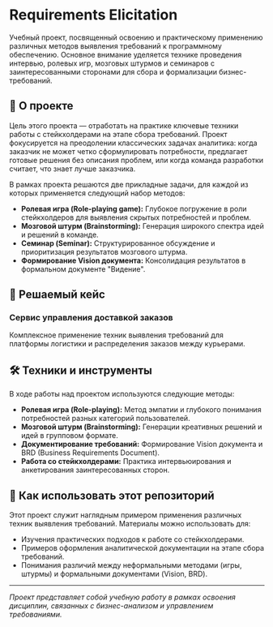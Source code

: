 # Requirements Elicitation

Учебный проект, посвященный освоению и практическому применению различных методов выявления требований к программному обеспечению. Основное внимание уделяется технике проведения интервью, ролевых игр, мозговых штурмов и семинаров с заинтересованными сторонами для сбора и формализации бизнес-требований.

## 📖 О проекте

Цель этого проекта — отработать на практике ключевые техники работы с стейкхолдерами на этапе сбора требований. Проект фокусируется на преодолении классических задачах аналитика: когда заказчик не может четко сформулировать потребности, предлагает готовые решения без описания проблем, или когда команда разработки считает, что знает лучше заказчика.

В рамках проекта решаются две прикладные задачи, для каждой из которых применяется следующий набор методов:
*   **Ролевая игра (Role-playing game):** Глубокое погружение в роли стейкхолдеров для выявления скрытых потребностей и проблем.
*   **Мозговой штурм (Brainstorming):** Генерация широкого спектра идей и решений в команде.
*   **Семинар (Seminar):** Структурированное обсуждение и приоритизация результатов мозгового штурма.
*   **Формирование Vision документа:** Консолидация результатов в формальном документе "Видение".

## 🧩 Решаемый кейс

### Сервис управления доставкой заказов
Комплексное применение техник выявления требований для платформы логистики и распределения заказов между курьерами.

## 🛠️ Техники и инструменты

В ходе работы над проектом используются следующие методы:

*   **Ролевая игра (Role-playing):** Метод эмпатии и глубокого понимания потребностей разных категорий пользователей.
*   **Мозговой штурм (Brainstorming):** Генерации креативных решений и идей в групповом формате.
*   **Документирование требований:** Формирование Vision документа и BRD (Business Requirements Document).
*   **Работа со стейкхолдерами:** Практика интервьюирования и анкетирования заинтересованных сторон.

## 🚀 Как использовать этот репозиторий

Этот проект служит наглядным примером применения различных техник выявления требований. Материалы можно использовать для:
*   Изучения практических подходов к работе со стейкхолдерами.
*   Примеров оформления аналитической документации на этапе сбора требований.
*   Понимания различий между неформальными методами (игры, штурмы) и формальными документами (Vision, BRD).

---
*Проект представляет собой учебную работу в рамках освоения дисциплин, связанных с бизнес-анализом и управлением требованиями.*
